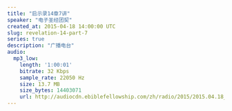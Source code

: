 ```yaml
---
title: "启示录14章7讲"
speaker: "电子圣经团契"
created_at: 2015-04-18 14:00:00 UTC
slug: revelation-14-part-7
series: true
description: "广播电台"
audio:
  mp3_low:
    length: '1:00:01'
    bitrate: 32 Kbps
    sample_rate: 22050 Hz
    size: 13.7 MB
    size_bytes: 14403071
    url: http://audiocdn.ebiblefellowship.com/zh/radio/2015/2015.04.18_EBF_-_Revelation_14_Part_7.mp3
---
```

